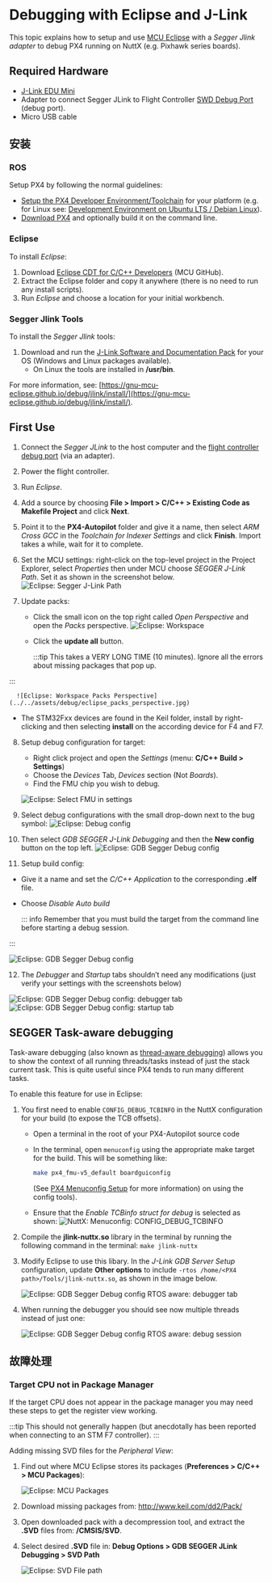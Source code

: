 # Debugging with Eclipse and J-Link

This topic explains how to setup and use [MCU Eclipse](https://gnu-mcu-eclipse.github.io/) with a _Segger Jlink adapter_ to debug PX4 running on NuttX (e.g. Pixhawk series boards).

## Required Hardware

- [J-Link EDU Mini](https://www.segger.com/products/debug-probes/j-link/models/j-link-edu-mini/)
- Adapter to connect Segger JLink to Flight Controller [SWD Debug Port](../debug/swd_debug.md) (debug port).
- Micro USB cable

## 安装

### ROS

Setup PX4 by following the normal guidelines:

- [Setup the PX4 Developer Environment/Toolchain](../dev_setup/dev_env.md) for your platform (e.g. for Linux see: [Development Environment on Ubuntu LTS / Debian Linux](../dev_setup/dev_env_linux_ubuntu.md)).
- [Download PX4](../dev_setup/building_px4.md) and optionally build it on the command line.

### Eclipse

To install _Eclipse_:

1. Download [Eclipse CDT for C/C++ Developers](https://github.com/gnu-mcu-eclipse/org.eclipse.epp.packages/releases/) (MCU GitHub).
2. Extract the Eclipse folder and copy it anywhere (there is no need to run any install scripts).
3. Run _Eclipse_ and choose a location for your initial workbench.

### Segger Jlink Tools

To install the _Segger Jlink_ tools:

1. Download and run the [J-Link Software and Documentation Pack](https://www.segger.com/downloads/jlink/#J-LinkSoftwareAndDocumentationPack) for your OS (Windows and Linux packages available).
   - On Linux the tools are installed in **/usr/bin**.

For more information, see: [https://gnu-mcu-eclipse.github.io/debug/jlink/install/](https://gnu-mcu-eclipse.github.io/debug/jlink/install/).

## First Use

1. Connect the _Segger JLink_ to the host computer and the [flight controller debug port](../debug/swd_debug.md) (via an adapter).

2. Power the flight controller.

3. Run _Eclipse_.

4. Add a source by choosing **File > Import > C/C++ > Existing Code as Makefile Project** and click **Next**.

5. Point it to the **PX4-Autopilot** folder and give it a name, then select _ARM Cross GCC_ in the _Toolchain for Indexer Settings_ and click **Finish**.
   Import takes a while, wait for it to complete.

6. Set the MCU settings: right-click on the top-level project in the Project Explorer, select _Properties_ then under MCU choose _SEGGER J-Link Path_.
   Set it as shown in the screenshot below.
   ![Eclipse: Segger J-Link Path](../../assets/debug/eclipse_segger_jlink_path.png)

7. Update packs:

   - Click the small icon on the top right called _Open Perspective_ and open the _Packs_ perspective.
      ![Eclipse: Workspace](../../assets/debug/eclipse_workspace_perspective.png)

   - Click the **update all** button.

      :::tip
      This takes a VERY LONG TIME (10 minutes).
      Ignore all the errors about missing packages that pop up.

:::

      ![Eclipse: Workspace Packs Perspective](../../assets/debug/eclipse_packs_perspective.jpg)

   - The STM32Fxx devices are found in the Keil folder, install by right-clicking and then selecting **install** on the according device for F4 and F7.

8. Setup debug configuration for target:

   - Right click project and open the _Settings_ (menu: **C/C++ Build > Settings**)
   - Choose the _Devices_ Tab, _Devices_ section (Not _Boards_).
   - Find the FMU chip you wish to debug.

   ![Eclipse: Select FMU in settings](../../assets/debug/eclipse_settings_devices_fmu.png)

9. Select debug configurations with the small drop-down next to the bug symbol:
   ![Eclipse: Debug config](../../assets/debug/eclipse_settings_debug_config.png)

10. Then select _GDB SEGGER J-Link Debugging_ and then the **New config** button on the top left.
   ![Eclipse: GDB Segger Debug config](../../assets/debug/eclipse_settings_debug_config_gdb_segger.png)

11. Setup build config:

   - Give it a name and set the _C/C++ Application_ to the corresponding **.elf** file.
   - Choose _Disable Auto build_

      ::: info
      Remember that you must build the target from the command line before starting a debug session.

:::

   ![Eclipse: GDB Segger Debug config](../../assets/debug/eclipse_settings_debug_config_gdb_segger_build_config.png)

12. The _Debugger_ and _Startup_ tabs shouldn’t need any modifications (just verify your settings with the screenshots below)

   ![Eclipse: GDB Segger Debug config: debugger tab](../../assets/debug/eclipse_settings_debug_config_gdb_segger_build_config_debugger_tab.png)
   ![Eclipse: GDB Segger Debug config: startup tab](../../assets/debug/eclipse_settings_debug_config_gdb_segger_build_config_startup_tab.png)

## SEGGER Task-aware debugging

Task-aware debugging (also known as [thread-aware debugging](https://www.segger.com/products/debug-probes/j-link/tools/j-link-gdb-server/thread-aware-debugging/)) allows you to show the context of all running threads/tasks instead of just the stack current task.
This is quite useful since PX4 tends to run many different tasks.

To enable this feature for use in Eclipse:

1. You first need to enable `CONFIG_DEBUG_TCBINFO` in the NuttX configuration for your build (to expose the TCB offsets).

   - Open a terminal in the root of your PX4-Autopilot source code

   - In the terminal, open `menuconfig` using the appropriate make target for the build.
      This will be something like:

      ```sh
      make px4_fmu-v5_default boardguiconfig
      ```

      (See [PX4 Menuconfig Setup](../hardware/porting_guide_config.md#px4-menuconfig-setup) for more information) on using the config tools).

   - Ensure that the _Enable TCBinfo struct for debug_ is selected as shown:
      ![NuttX: Menuconfig: CONFIG_DEBUG_TCBINFO](../../assets/debug/nuttx_tcb_task_aware.png)

2. Compile the **jlink-nuttx.so** library in the terminal by running the following command in the terminal: `make jlink-nuttx`

3. Modify Eclipse to use this libary.
   In the _J-Link GDB Server Setup_ configuration, update **Other options** to include `-rtos /home/<PX4 path>/Tools/jlink-nuttx.so`, as shown in the image below.

   ![Eclipse: GDB Segger Debug config RTOS aware: debugger tab](../../assets/debug/eclipse_settings_debug_config_gdb_segger_task_aware.png)

4. When running the debugger you should see now multiple threads instead of just one:

   ![Eclipse: GDB Segger Debug config RTOS aware: debug session](../../assets/debug/eclipse_settings_debug_config_gdb_segger_task_aware_tasks.png)

## 故障处理

### Target CPU not in Package Manager

If the target CPU does not appear in the package manager you may need these steps to get the register view working.

:::tip
This should not generally happen (but anecdotally has been reported when connecting to an STM F7 controller).
:::

Adding missing SVD files for the _Peripheral View_:

1. Find out where MCU Eclipse stores its packages (**Preferences > C/C++ > MCU Packages**):

   ![Eclipse: MCU Packages](../../assets/debug/eclipse_mcu_packages.png)

2. Download missing packages from: http://www.keil.com/dd2/Pack/

3. Open downloaded pack with a decompression tool, and extract the **.SVD** files from: **/CMSIS/SVD**.

4. Select desired **.SVD** file in: **Debug Options > GDB SEGGER JLink Debugging > SVD Path**

   ![Eclipse: SVD File path](../../assets/debug/eclipse_svd_file_path.png)
